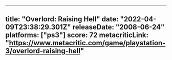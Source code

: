 
---
title: "Overlord: Raising Hell"
date: "2022-04-09T23:38:29.301Z"
releaseDate: "2008-06-24"
platforms: ["ps3"]
score: 72
metacriticLink: "https://www.metacritic.com/game/playstation-3/overlord-raising-hell"
---
